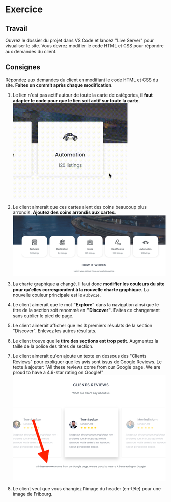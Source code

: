 # Exercice

## Travail

Ouvrez le dossier du projet dans VS Code et lancez "Live Server" pour visualiser le site. Vous devrez modifier le code HTML et CSS pour répondre aux demandes du client.

## Consignes

Répondez aux demandes du client en modifiant le code HTML et CSS du site. **Faites un commit après chaque modification**.

1.  Le lien n'est pas actif autour de toute la carte de catégories, **il faut adapter le code pour que le lien soit actif sur toute la carte**.  
    ![bug 1](./doc/bug-1.gif)

1.  Le client aimerait que ces cartes aient des coins beaucoup plus arrondis. **Ajoutez des coins arrondis aux cartes**.
    ![rounded](./doc/rounded.png)

1.  La charte graphique a changé. Il faut donc **modifier les couleurs du site pour qu'elles correspondent à la nouvelle charte graphique**. La nouvelle couleur principale est le `#3b9c1e`.

1.  Le client aimerait que le mot **"Explore"** dans la navigation ainsi que le titre de la section soit renommé en **"Discover"**. Faites ce changement sans oublier le pied de page.

1.  Le client aimerait afficher que les 3 premiers résulats de la section "Discover". Enlevez les autres résultats.

1.  Le client trouve que **le titre des sections est trop petit**. Augmentez la taille de la police des titres de section.

1.  Le client aimerait qu'on ajoute un texte en dessous des "Clients Reviews" pour expliquer que les avis sont issus de Google Reviews. Le texte à ajouter: "All these reviews come from our Google page. We are proud to have a 4.9-star rating on Google!"
    ![feature](./doc/feature.png)

1.  Le client veut que vous changiez l'image du header (en-tête) pour une image de Fribourg.
